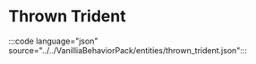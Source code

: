 # Thrown Trident

:::code language="json" source="../../VanilliaBehaviorPack/entities/thrown_trident.json":::